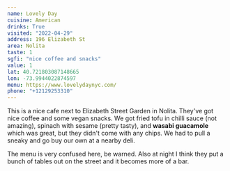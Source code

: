 ```yaml
---
name: Lovely Day
cuisine: American
drinks: True
visited: "2022-04-29"
address: 196 Elizabeth St
area: Nolita
taste: 1
sgfi: "nice coffee and snacks"
value: 1
lat: 40.721803087148665
lon: -73.9944022874597
menu: https://www.lovelydaynyc.com/
phone: "+12129253310"
---
```


This is a nice cafe next to Elizabeth Street Garden in Nolita. They've got  nice coffee and some vegan snacks. We got fried tofu in chilli sauce (not amazing), spinach with sesame (pretty tasty), and **wasabi guacamole** which was great, but they didn't come with any chips. We had to pull a sneaky and go buy our own at a nearby deli.

The menu is very confused here, be warned. Also at night I think they put a bunch of tables out on the street and it becomes more of a bar.
